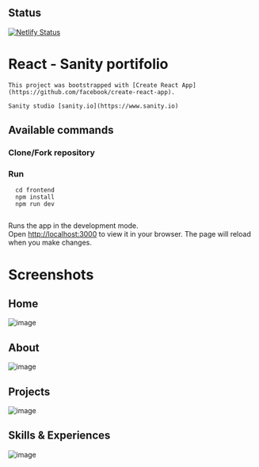 ## Status
[![Netlify Status](https://api.netlify.com/api/v1/badges/68dee68b-6c58-433c-b971-8b4e909d7ac0/deploy-status)](https://app.netlify.com/sites/ayubukayange/deploys)


# React - Sanity portifolio
```
This project was bootstrapped with [Create React App](https://github.com/facebook/create-react-app).

Sanity studio [sanity.io](https://www.sanity.io)

```
## Available commands

### Clone/Fork repository
### Run 
```
  cd frontend
  npm install
  npm run dev
   
```



Runs the app in the development mode.\
Open [http://localhost:3000](http://localhost:3000) to view it in your browser.
The page will reload when you make changes.
# Screenshots
## Home
![image](https://github.com/Kayange123/portifolio-react-sanity/assets/96143653/ea944160-fbce-4c89-ab25-92271193198e)

## About
![image](https://github.com/Kayange123/portifolio-react-sanity/assets/96143653/2ae155b4-34b0-4209-9953-e88cedc0d327)

## Projects
![image](https://github.com/Kayange123/portifolio-react-sanity/assets/96143653/0cc64814-6c71-43bf-b5bc-dfd2e216cbb3)

## Skills & Experiences
![image](https://github.com/Kayange123/portifolio-react-sanity/assets/96143653/5aadcfca-53e8-490b-b927-67992f4a8be2)





